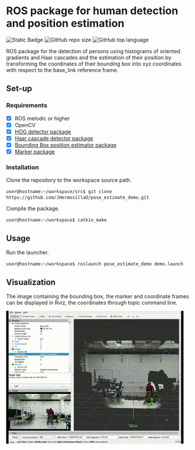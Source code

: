 # ROS package for human detection and position estimation
 
![Static Badge](https://img.shields.io/badge/ros%20-%20noetic%20-blue) ![GitHub repo size](https://img.shields.io/github/repo-size/jhermosillad/pose_estimate_demo)
 ![GitHub top language](https://img.shields.io/github/languages/top/jhermosillad/pose_estimate_demo) 

ROS package for the detection of persons using histograms of oriented gradients and Haar cascades and the estimation of their position by transforming the coordinates of their bounding box into xyz coordinates with respect to the base_link reference frame.

## Set-up
### Requirements
- [x] ROS melodic or higher
- [x] OpenCV
- [x] [HOG detector package](https://github.com/JHermosillaD/hog)
- [x] [Haar cascade detector package](https://github.com/JHermosillaD/haar_cascade)
- [x] [Bounding Box position estimator package](https://github.com/JHermosillaD/bbox_position)
- [x] [Marker package](https://github.com/JHermosillaD/pedestrian_space)
      
### Installation
Clone the repository to the workspace source path.
```
user@hostname:~/workspace/src$ git clone https://github.com/JHermosillaD/pose_estimate_demo.git
```
Compile the package.
```
user@hostname:~/workspace$ catkin_make
```
## Usage

Run the launcher.
```
user@hostname:~/workspace$ roslaunch pose_estimate_demo demo.launch
```
## Visualization
The image containing the bounding box, the marker and coordinate frames can be displayed in Rviz, the coordinates through topic command line.

<img width="480" height="360" src="/test.gif">
